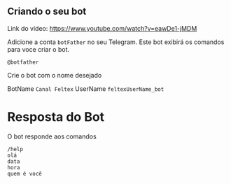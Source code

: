 ## Criando o seu bot

Link do vídeo: https://www.youtube.com/watch?v=eawDe1-jMDM

Adicione a conta ```botFather``` no seu Telegram. Este bot exibirá os comandos para voce criar o bot. 

    @botfather

Crie o bot com o nome desejado

BotName   ```Canal Feltex```
UserName  ```feltexUserName_bot```


# Resposta do Bot

O bot responde aos comandos
    
    /help
    olá
    data
    hora
    quem é você


